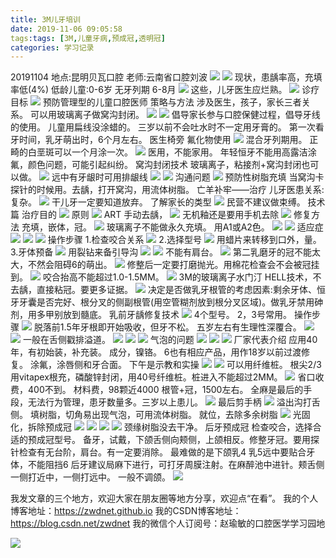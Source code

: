 ```yaml
---
title: 3M儿牙培训
date: 2019-11-06 09:05:58
tags:tags: [3M,儿童牙病,预成冠,透明冠]
categories: 学习记录
---
```

20191104
地点:昆明贝瓦口腔
老师:云南省口腔刘波
![](https://zymblog-1258069789.cos.ap-chengdu.myqcloud.com/blog0167-child3M/01.png)
![](https://zymblog-1258069789.cos.ap-chengdu.myqcloud.com/blog0167-child3M/02.png)
现状，患龋率高，充填率低(4%)
低龄儿童:0-6岁
无牙列期 6-8月
![](https://zymblog-1258069789.cos.ap-chengdu.myqcloud.com/blog0167-child3M/03.png)
这些，儿牙医生应烂熟。
![](https://zymblog-1258069789.cos.ap-chengdu.myqcloud.com/blog0167-child3M/04.png)
诊疗目标
![](https://zymblog-1258069789.cos.ap-chengdu.myqcloud.com/blog0167-child3M/05.png)
预防管理型的儿童口腔医师
策略与方法
涉及医生，孩子，家长三者关系。
可以用玻璃离子做窝沟封闭。
![](https://zymblog-1258069789.cos.ap-chengdu.myqcloud.com/blog0167-child3M/06.png)
![](https://zymblog-1258069789.cos.ap-chengdu.myqcloud.com/blog0167-child3M/07.png)
倡导家长参与口腔保健过程，倡导牙线的使用。
儿童用扁线没涂蜡的。
三岁以前不会吐水时不一定用牙膏的。
第一次看牙时间，乳牙萌出时，6个月左右。
医生椅旁
氟化物使用
![](https://zymblog-1258069789.cos.ap-chengdu.myqcloud.com/blog0167-child3M/08.png)
混合牙列期用。
正畸的白垩斑可以一个月涂一次。
![](https://zymblog-1258069789.cos.ap-chengdu.myqcloud.com/blog0167-child3M/09.png)
医用，不能家用。
年轻恒牙不能用高露洁涂氟，颜色问题，可能引起纠纷。
窝沟封闭技术
玻璃离子，粘接剂+窝沟封闭也可以做。
![](https://zymblog-1258069789.cos.ap-chengdu.myqcloud.com/blog0167-child3M/10.png)
远中有牙龈时可用排龈线
![](https://zymblog-1258069789.cos.ap-chengdu.myqcloud.com/blog0167-child3M/11.png)
![](https://zymblog-1258069789.cos.ap-chengdu.myqcloud.com/blog0167-child3M/12.png)
沟通问题
![](https://zymblog-1258069789.cos.ap-chengdu.myqcloud.com/blog0167-child3M/13.png)
预防性树脂充填
当窝沟卡探针的时候用。去龋，打开窝沟，用流体树脂。
亡羊补牢——治疗
儿牙医患关系:复杂。
![](https://zymblog-1258069789.cos.ap-chengdu.myqcloud.com/blog0167-child3M/14.png)
干儿牙一定要知道放弃。
了解家长的类型
![](https://zymblog-1258069789.cos.ap-chengdu.myqcloud.com/blog0167-child3M/15.png)
民营不建议做束缚。
技术篇
治疗目的
![](https://zymblog-1258069789.cos.ap-chengdu.myqcloud.com/blog0167-child3M/16.png)
原则
![](https://zymblog-1258069789.cos.ap-chengdu.myqcloud.com/blog0167-child3M/17.png)
ART
手动去龋，
![](https://zymblog-1258069789.cos.ap-chengdu.myqcloud.com/blog0167-child3M/18.png)
无机釉还是要用手机去除
![](https://zymblog-1258069789.cos.ap-chengdu.myqcloud.com/blog0167-child3M/19.png)
修复方法
充填，嵌体，冠。
![](https://zymblog-1258069789.cos.ap-chengdu.myqcloud.com/blog0167-child3M/20.png)
玻璃离子不能做永久充填。
用A1或A2色。
![](https://zymblog-1258069789.cos.ap-chengdu.myqcloud.com/blog0167-child3M/21.png)
![](https://zymblog-1258069789.cos.ap-chengdu.myqcloud.com/blog0167-child3M/22.png)
适应症
![](https://zymblog-1258069789.cos.ap-chengdu.myqcloud.com/blog0167-child3M/23.png)
![](https://zymblog-1258069789.cos.ap-chengdu.myqcloud.com/blog0167-child3M/24.png)
![](https://zymblog-1258069789.cos.ap-chengdu.myqcloud.com/blog0167-child3M/25.png)
操作步骤
1.检查咬合关系
![](https://zymblog-1258069789.cos.ap-chengdu.myqcloud.com/blog0167-child3M/26.png)
2.选择型号
![](https://zymblog-1258069789.cos.ap-chengdu.myqcloud.com/blog0167-child3M/27.png)
用蜡片来转移到口外，量。
3.牙体预备
![](https://zymblog-1258069789.cos.ap-chengdu.myqcloud.com/blog0167-child3M/28.png)
用裂钻来备引导沟
![](https://zymblog-1258069789.cos.ap-chengdu.myqcloud.com/blog0167-child3M/29.png)
![](https://zymblog-1258069789.cos.ap-chengdu.myqcloud.com/blog0167-child3M/30.png)
不能有肩台。
![](https://zymblog-1258069789.cos.ap-chengdu.myqcloud.com/blog0167-child3M/31.png)
第二乳磨牙的冠不能太大，不然会阻碍6的萌出。
![](https://zymblog-1258069789.cos.ap-chengdu.myqcloud.com/blog0167-child3M/32.png)
修整后一定要打磨抛光。用棉花检查会不会被冠挂到。
![](https://zymblog-1258069789.cos.ap-chengdu.myqcloud.com/blog0167-child3M/33.png)
咬合抬高不能超过1.0-1.5MM。
![](https://zymblog-1258069789.cos.ap-chengdu.myqcloud.com/blog0167-child3M/34.png)
3M的玻璃离子水门汀
HELL技术，不去龋，直接粘冠。要更多证据。
![](https://zymblog-1258069789.cos.ap-chengdu.myqcloud.com/blog0167-child3M/35.png)
决定是否做乳牙根管的考虑因素:剩余牙体、恒牙牙囊是否完好、根分叉的侧副根管(用空管糊剂放到根分叉区域)。做乳牙禁用砷剂，用多甲别放到髓底。
乳前牙龋修复技术
![](https://zymblog-1258069789.cos.ap-chengdu.myqcloud.com/blog0167-child3M/36.png)
4个型号。
2，3号常用。
操作步骤
![](https://zymblog-1258069789.cos.ap-chengdu.myqcloud.com/blog0167-child3M/37.png)
脱落前1.5年牙根即开始吸收，但牙不松。
五岁左右有生理性深覆合。
![](https://zymblog-1258069789.cos.ap-chengdu.myqcloud.com/blog0167-child3M/38.png)
![](https://zymblog-1258069789.cos.ap-chengdu.myqcloud.com/blog0167-child3M/39.png)
一般在舌侧戳排溢道。
![](https://zymblog-1258069789.cos.ap-chengdu.myqcloud.com/blog0167-child3M/40.png)
![](https://zymblog-1258069789.cos.ap-chengdu.myqcloud.com/blog0167-child3M/41.png)
![](https://zymblog-1258069789.cos.ap-chengdu.myqcloud.com/blog0167-child3M/42.png)
气泡的问题
![](https://zymblog-1258069789.cos.ap-chengdu.myqcloud.com/blog0167-child3M/43.png)
![](https://zymblog-1258069789.cos.ap-chengdu.myqcloud.com/blog0167-child3M/44.png)
![](https://zymblog-1258069789.cos.ap-chengdu.myqcloud.com/blog0167-child3M/45.png)
厂家代表介绍
应用40年，有初始装，补充装。
成分，镍铬。
6也有相应产品，用作18岁以前过渡修复。
涂氟，涂唇侧和牙合面。
下午是示教和实操
![](https://zymblog-1258069789.cos.ap-chengdu.myqcloud.com/blog0167-child3M/46.png)
![](https://zymblog-1258069789.cos.ap-chengdu.myqcloud.com/blog0167-child3M/47.png)
可以用纤维桩。
根尖2/3用vitapex根充，磷酸锌封闭，用40号纤维桩。桩进入不能超过2MM。
![](https://zymblog-1258069789.cos.ap-chengdu.myqcloud.com/blog0167-child3M/48.png)
省口收费，400不到。
材料费，98颗近4000
根管+冠，1500左右。
全麻是最后的手段，无法行为管理，患牙数量多。三岁以上患儿。
![](https://zymblog-1258069789.cos.ap-chengdu.myqcloud.com/blog0167-child3M/49.png)
最后剪手柄
![](https://zymblog-1258069789.cos.ap-chengdu.myqcloud.com/blog0167-child3M/50.png)
溢出沟打舌侧。
填树脂，切角易出现气泡，可用流体树脂。
就位，去除多余树脂
![](https://zymblog-1258069789.cos.ap-chengdu.myqcloud.com/blog0167-child3M/51.png)
光固化，拆除预成冠
![](https://zymblog-1258069789.cos.ap-chengdu.myqcloud.com/blog0167-child3M/52.png)
![](https://zymblog-1258069789.cos.ap-chengdu.myqcloud.com/blog0167-child3M/53.png)
![](https://zymblog-1258069789.cos.ap-chengdu.myqcloud.com/blog0167-child3M/54.png)
![](https://zymblog-1258069789.cos.ap-chengdu.myqcloud.com/blog0167-child3M/55.png)
颈缘树脂没去干净。
后牙预成冠
检查咬合，选择合适的预成冠型号。
备牙，试戴，下颌舌侧向颊侧，上颌相反。修整牙冠。要用探针检查有无台阶，肩台。有一定要消除。
最难做的是下颌乳4
乳5远中要贴合牙体，不能阻挡6
后牙建议局麻下进行，可打牙周膜注射。在麻醉池中进针。颊舌侧一侧打近中，一侧打远中。
一般不调颌。
![](https://zymblog-1258069789.cos.ap-chengdu.myqcloud.com/blog0167-child3M/56.png)

我发文章的三个地方，欢迎大家在朋友圈等地方分享，欢迎点“在看”。
我的个人博客地址：https://zwdnet.github.io
我的CSDN博客地址：https://blog.csdn.net/zwdnet
我的微信个人订阅号：赵瑜敏的口腔医学学习园地


![](https://zymblog-1258069789.cos.ap-chengdu.myqcloud.com/other/wx.jpg)
